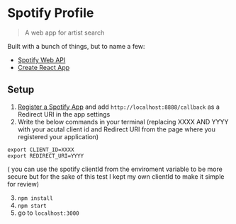 # Spotify Profile

> A web app for artist search

Built with a bunch of things, but to name a few:

- [Spotify Web API](https://developer.spotify.com/documentation/web-api/)
- [Create React App](https://github.com/facebook/create-react-app)


## Setup

1. [Register a Spotify App](https://developer.spotify.com/dashboard/applications) and add `http://localhost:8888/callback` as a Redirect URI in the app settings
2. Write the below commands in your terminal (replacing XXXX AND YYYY with your acutal client id and Redirect URI from the page where you registered your application)

```
export CLIENT_ID=XXXX
export REDIRECT_URI=YYYY
```
( you can use the spotify clientId from the enviroment variable to be more secure but for the sake of this test I kept my own clientId to make it simple for review)

3. `npm install`
4. `npm start`
5. go to `localhost:3000`

 



